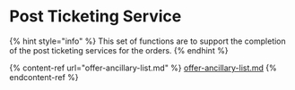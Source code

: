 # Post Ticketing Service

{% hint style="info" %}
This set of functions are to support the completion of the post ticketing services for the orders.
{% endhint %}

{% content-ref url="offer-ancillary-list.md" %}
[offer-ancillary-list.md](offer-ancillary-list.md)
{% endcontent-ref %}
